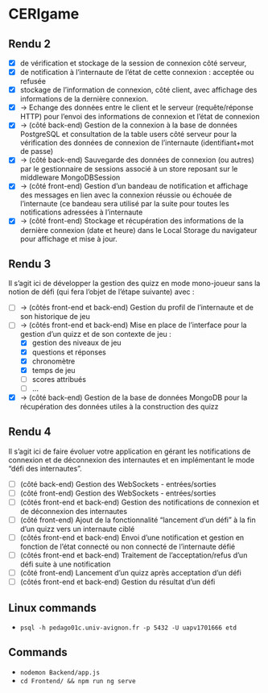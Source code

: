 # CERIgame

## Rendu 2

- [x] de vérification et stockage de la session de connexion côté serveur,
- [x] de notification à l’internaute de l’état de cette connexion : acceptée ou refusée
- [x] stockage de l’information de connexion, côté client, avec affichage des informations de
la dernière connexion.
- [x] → Echange des données entre le client et le serveur (requête/réponse HTTP) pour l’envoi des
informations de connexion et l’état de connexion
- [x] → (côté back-end) Gestion de la connexion à la base de données PostgreSQL et consultation
de la table users côté serveur pour la vérification des données de connexion de l’internaute
(identifiant+mot de passe)
- [x] → (côté back-end) Sauvegarde des données de connexion (ou autres) par le gestionnaire de
sessions associé à un store reposant sur le middleware MongoDBSession
- [x] → (côté front-end) Gestion d’un bandeau de notification et affichage des messages en lien avec
la connexion réussie ou échouée de l’internaute (ce bandeau sera utilisé par la suite pour toutes
les notifications adressées à l’internaute
- [x] → (côté front-end) Stockage et récupération des informations de la dernière connexion (date et
heure) dans le Local Storage du navigateur pour affichage et mise à jour.

## Rendu 3

Il s’agit ici de développer la gestion des quizz en mode mono-joueur sans la notion de défi (qui
fera l’objet de l’étape suivante) avec :

- [ ] → (côtés front-end et back-end) Gestion du profil de l’internaute et de son historique de jeu
- [ ] → (côtés front-end et back-end) Mise en place de l’interface pour la gestion d’un quizz et de son contexte de jeu :
  - [x] gestion des niveaux de jeu
  - [x] questions et réponses
  - [x] chronomètre
  - [x] temps de jeu
  - [ ] scores attribués
  - [ ] ...
- [x] → (côté back-end) Gestion de la base de données MongoDB pour la récupération des données utiles à la construction des quizz

## Rendu 4

Il s’agit ici de faire évoluer votre application en gérant les notifications de connexion et de déconnexion des internautes et en implémentant le mode “défi des internautes”.

- [ ] (côté back-end) Gestion des WebSockets - entrées/sorties
- [ ] (côté front-end) Gestion des WebSockets - entrées/sorties
- [ ] (côtés front-end et back-end) Gestion des notifications de connexion et de déconnexion des internautes
- [ ] (côté front-end) Ajout de la fonctionnalité “lancement d’un défi” à la fin d’un quizz vers un internaute ciblé
- [ ] (côtés front-end et back-end) Envoi d’une notification et gestion en fonction de l’état connecté ou non connecté de l’internaute défié
- [ ] (côtés front-end et back-end) Traitement de l’acceptation/refus d’un défi suite à une notification
- [ ] (côté front-end) Lancement d’un quizz après acceptation d’un défi
- [ ] (côtés front-end et back-end) Gestion du résultat d’un défi

## Linux commands

* `psql -h pedago01c.univ-avignon.fr -p 5432 -U uapv1701666 etd`

## Commands

* `nodemon Backend/app.js`
* `cd Frontend/ && npm run ng serve`
